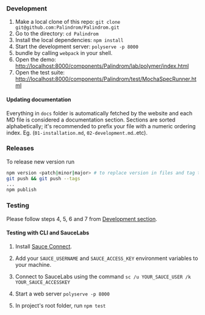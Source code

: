 ### Development

1. Make a local clone of this repo: `git clone git@github.com:Palindrom/Palindrom.git`
2. Go to the directory: `cd Palindrom`
3. Install the local dependencies: `npm install`
4. Start the development server: `polyserve -p 8000`
5. bundle by calling `webpack` in your shell.
6. Open the demo: [http://localhost:8000/components/Palindrom/lab/polymer/index.html](http://localhost:8000/components/Palindrom/lab/polymer/index.html)
7. Open the test suite: [http://localhost:8000/components/Palindrom/test/MochaSpecRunner.html](http://localhost:8000/components/Palindrom/test/MochaSpecRunner.html)

#### Updating documentation

Everything in `docs` folder is automatically fetched by the website and each MD file is considered a documentation section. Sections are sorted alphabetically; it's recommended to prefix your file with a numeric ordering index. Eg. (`01-installation.md`, `02-development.md`..etc).

### Releases

To release new version run

```sh
npm version <patch|minor|major> # to replace version in files and tag the repo
git push && git push --tags
...
npm publish

```

### Testing

Please follow steps 4, 5, 6 and 7 from [Development section](#Development).

#### Testing with CLI and SauceLabs

1. Install [Sauce Connect](https://wiki.saucelabs.com/display/DOCS/Sauce+Connect+Proxy).

2. Add your `SAUCE_USERNAME` and `SAUCE_ACCESS_KEY` environment variables to your machine.

3. Connect to SauceLabs using the command
 `sc /u YOUR_SAUCE_USER /k YOUR_SAUCE_ACCESSKEY`

4. Start a web server `polyserve -p 8000`

5. In project's root folder, run `npm test`
